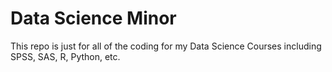 # Data Science Minor
 This repo is just for all of the coding for my Data Science Courses including SPSS, SAS, R, Python, etc.
